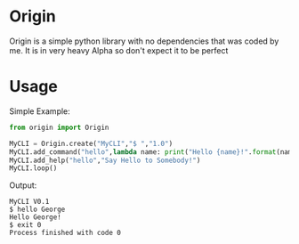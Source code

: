 # Origin
Origin is a simple python library with no dependencies that was coded by me. It is in very heavy Alpha so don't expect it to be perfect
# Usage
Simple Example:
```python
from origin import Origin

MyCLI = Origin.create("MyCLI","$ ","1.0")
MyCLI.add_command("hello",lambda name: print("Hello {name}!".format(name=name)))
MyCLI.add_help("hello","Say Hello to Somebody!")
MyCLI.loop()
```
Output:
```
MyCLI V0.1
$ hello George
Hello George!
$ exit 0
Process finished with code 0
```
